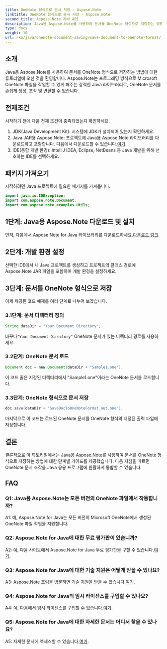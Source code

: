 ```yaml
---
title: OneNote 형식으로 문서 저장 - Aspose.Note
linktitle: OneNote 형식으로 문서 저장 - Aspose.Note
second_title: Aspose.Note 자바 API
description: Java용 Aspose.Note를 사용하여 문서를 OneNote 형식으로 저장하는 방법을 알아보세요. 원활한 통합을 위한 단계별 가이드를 따르세요.
type: docs
weight: 10
url: /ko/java/onenote-document-saving/save-document-to-onenote-format/
---
```

## 소개

Java용 Aspose.Note를 사용하여 문서를 OneNote 형식으로 저장하는 방법에 대한 튜토리얼에 오신 것을 환영합니다. Aspose.Note는 프로그래밍 방식으로 Microsoft OneNote 파일을 작업할 수 있게 해주는 강력한 Java 라이브러리로, OneNote 문서를 손쉽게 생성, 조작 및 변환할 수 있습니다.

## 전제조건

시작하기 전에 다음 전제 조건이 충족되었는지 확인하세요.

1. JDK(Java Development Kit): 시스템에 JDK가 설치되어 있는지 확인하세요.
2.  Java JAR용 Aspose.Note: 프로젝트에 Java용 Aspose.Note 라이브러리를 다운로드하고 포함합니다. 다음에서 다운로드할 수 있습니다.[여기](https://releases.aspose.com/note/java/).
3. IDE(통합 개발 환경): IntelliJ IDEA, Eclipse, NetBeans 등 Java 개발을 위해 선호하는 IDE를 선택하세요.

## 패키지 가져오기

시작하려면 Java 프로젝트에 필요한 패키지를 가져옵니다.

```java
import java.io.IOException;
import com.aspose.note.Document;
import com.aspose.note.examples.Utils;
```

## 1단계: Java용 Aspose.Note 다운로드 및 설치

먼저, 다음에서 Aspose.Note for Java 라이브러리를 다운로드하세요.[다운로드 링크](https://releases.aspose.com/note/java/).

## 2단계: 개발 환경 설정

선택한 IDE에서 새 Java 프로젝트를 생성하고 프로젝트의 클래스 경로에 Aspose.Note JAR 파일을 포함하여 개발 환경을 설정하세요.

## 3단계: 문서를 OneNote 형식으로 저장

이제 제공된 코드 예제를 여러 단계로 나누어 보겠습니다.

### 3.1단계: 문서 디렉터리 정의

```java
String dataDir = "Your Document Directory";
```

 바꾸다`"Your Document Directory"` OneNote 문서가 있는 디렉터리 경로를 사용하세요.

### 3.2단계: OneNote 문서 로드

```java
Document doc = new Document(dataDir + "Sample1.one");
```

이 코드 줄은 지정된 디렉터리에서 "Sample1.one"이라는 OneNote 문서를 로드합니다.

### 3.3단계: OneNote 형식으로 문서 저장

```java
doc.save(dataDir + "SaveDocToOneNoteFormat_out.one");
```

마지막으로 이 코드는 로드된 OneNote 문서를 OneNote 형식의 지정된 출력 파일에 저장합니다.

## 결론

결론적으로 이 튜토리얼에서는 Java용 Aspose.Note를 사용하여 문서를 OneNote 형식으로 저장하는 방법에 대한 단계별 가이드를 제공했습니다. 다음 지침을 따르면 OneNote 문서 조작을 Java 응용 프로그램에 원활하게 통합할 수 있습니다.

## FAQ

### Q1: Java용 Aspose.Note는 모든 버전의 OneNote 파일에서 작동합니까?

A1: 예, Aspose.Note for Java는 모든 버전의 Microsoft OneNote에서 생성된 OneNote 파일 작업을 지원합니다.

### Q2: Aspose.Note for Java에 대한 무료 평가판이 있습니까?

 A2: 예, 다음 사이트에서 Aspose.Note for Java 무료 평가판을 구할 수 있습니다.[여기](https://releases.aspose.com/).

### Q3: Aspose.Note for Java에 대한 기술 지원은 어떻게 받을 수 있나요?

 A3: Aspose.Note 포럼을 방문하면 기술 지원을 받을 수 있습니다.[여기](https://forum.aspose.com/c/note/28).

### Q4: Aspose.Note for Java의 임시 라이선스를 구입할 수 있나요?

 A4: 예, 다음에서 임시 라이센스를 구입할 수 있습니다.[여기](https://purchase.aspose.com/temporary-license/).

### Q5: Aspose.Note for Java에 대한 자세한 문서는 어디서 찾을 수 있나요?

 A5: 자세한 문서에 액세스할 수 있습니다.[여기](https://reference.aspose.com/note/java/).
